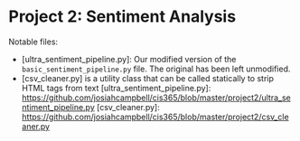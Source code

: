 # Project 2: Sentiment Analysis

Notable files:
* [ultra_sentiment_pipeline.py]: Our modified version of the `basic_sentiment_pipeline.py` file. The original has been left unmodified.
* [csv_cleaner.py] is a utility class that can be called statically to strip HTML tags from text
[ultra_sentiment_pipeline.py]: https://github.com/josiahcampbell/cis365/blob/master/project2/ultra_sentiment_pipeline.py
[csv_cleaner.py]: https://github.com/josiahcampbell/cis365/blob/master/project2/csv_cleaner.py
